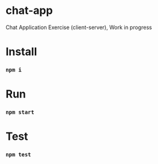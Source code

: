 # chat-app
Chat Application Exercise (client-server), Work in progress

# Install

### `npm i`

# Run

### `npm start`

# Test

### `npm test`
